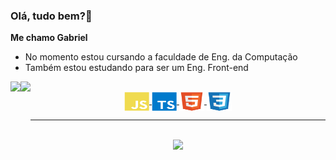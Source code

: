 ### Olá, tudo bem?👋
**Me chamo Gabriel** 

- No momento estou cursando a faculdade de Eng. da Computação 
- Também estou estudando para ser um Eng. Front-end
<div align="center">
  <a href="https://github.com/Gabelucet">
  <img height="150em" align="left" src="https://github-readme-stats.vercel.app/api?username=Gabelucet&show_icons=true&theme=dark&include_all_commits=true&count_private=true"/>
  <img height="130em" align="left" src="https://github-readme-stats.vercel.app/api/top-langs/?username=Gabelucet&layout=compact&langs_count=7&theme=dark"/>
</div>
 <div style="display: inline_block" align="center"><br>
  <img align="center" alt="Js" height="30" width="40" src="https://raw.githubusercontent.com/devicons/devicon/master/icons/javascript/javascript-plain.svg">
  <img align="center" alt="Ts" height="30" width="40" src="https://raw.githubusercontent.com/devicons/devicon/master/icons/typescript/typescript-plain.svg">
  <img align="center" alt="HTML" height="30" width="40" src="https://raw.githubusercontent.com/devicons/devicon/master/icons/html5/html5-original.svg">
  <img align="center" alt="CSS" height="30" width="40" src="https://raw.githubusercontent.com/devicons/devicon/master/icons/css3/css3-original.svg">
</div>
<hr>
<br>
<div align="center">
  <a href="https://www.linkedin.com/in/gabriel-nascimento-135b26223/" target="_blank"><img src="https://img.shields.io/badge/-LinkedIn-%230077B5?style=for-the-badge&logo=linkedin&logoColor=white" target="_blank"></a> 
</div>
